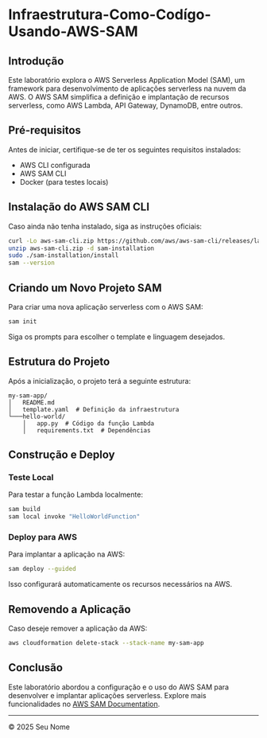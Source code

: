 # Infraestrutura-Como-Codígo-Usando-AWS-SAM

## Introdução
Este laboratório explora o AWS Serverless Application Model (SAM), um framework para desenvolvimento de aplicações serverless na nuvem da AWS. O AWS SAM simplifica a definição e implantação de recursos serverless, como AWS Lambda, API Gateway, DynamoDB, entre outros.

## Pré-requisitos
Antes de iniciar, certifique-se de ter os seguintes requisitos instalados:
- AWS CLI configurada
- AWS SAM CLI
- Docker (para testes locais)

## Instalação do AWS SAM CLI
Caso ainda não tenha instalado, siga as instruções oficiais:
```sh
curl -Lo aws-sam-cli.zip https://github.com/aws/aws-sam-cli/releases/latest/download/aws-sam-cli-linux-x86_64.zip
unzip aws-sam-cli.zip -d sam-installation
sudo ./sam-installation/install
sam --version
```

## Criando um Novo Projeto SAM
Para criar uma nova aplicação serverless com o AWS SAM:
```sh
sam init
```
Siga os prompts para escolher o template e linguagem desejados.

## Estrutura do Projeto
Após a inicialização, o projeto terá a seguinte estrutura:
```
my-sam-app/
│   README.md
│   template.yaml  # Definição da infraestrutura
└───hello-world/
    │   app.py  # Código da função Lambda
    │   requirements.txt  # Dependências
```

## Construção e Deploy
### Teste Local
Para testar a função Lambda localmente:
```sh
sam build
sam local invoke "HelloWorldFunction"
```

### Deploy para AWS
Para implantar a aplicação na AWS:
```sh
sam deploy --guided
```
Isso configurará automaticamente os recursos necessários na AWS.

## Removendo a Aplicação
Caso deseje remover a aplicação da AWS:
```sh
aws cloudformation delete-stack --stack-name my-sam-app
```

## Conclusão
Este laboratório abordou a configuração e o uso do AWS SAM para desenvolver e implantar aplicações serverless. Explore mais funcionalidades no [AWS SAM Documentation](https://docs.aws.amazon.com/serverless-application-model/).

---
© 2025 Seu Nome

